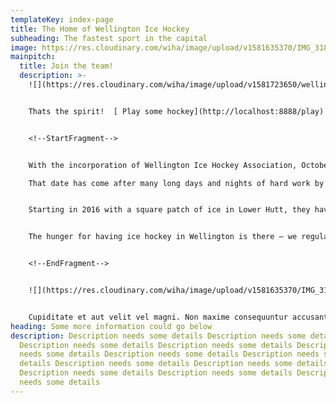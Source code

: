 ```yaml
---
templateKey: index-page
title: The Home of Wellington Ice Hockey
subheading: The fastest sport in the capital
image: https://res.cloudinary.com/wiha/image/upload/v1581635370/IMG_3183_jhoftu.jpg
mainpitch:
  title: Join the team!
  description: >-
    ![](https://res.cloudinary.com/wiha/image/upload/v1581723650/wellington-hockey_nydx3z.jpg)


    Thats the spirit!  [ Play some hockey](http://localhost:8888/play)


    <!--StartFragment-->


    With the incorporation of Wellington Ice Hockey Association, October 9 has become a date worth etching into the history books of New Zealand ice hockey.\

    That date has come after many long days and nights of hard work by those involved, driven solely by their passion for the game and their want to see it succeed.


    Starting in 2016 with a square patch of ice in Lower Hutt, they have now transformed the ‘Frosty Spot’ into a fully functional rink with zamboni included. With these recent developments it is now more realistic than ever to envision competitive ice hockey as a reality for the capital, rather than a pipe dream.


    The hunger for having ice hockey in Wellington is there – we regularly field questions from fans about when the NZIHL could expand to include a sixth team.


    <!--EndFragment-->


    ![](https://res.cloudinary.com/wiha/image/upload/v1581635370/IMG_3183_jhoftu.jpg)


    Cupiditate et aut velit vel magni. Non maxime consequuntur accusantium voluptatem quia tempore non quas. Voluptatum ipsa quasi nulla et delectus. Aut quia officia et adipisci nobis optio aliquam enim.
heading: Some more information could go below
description: Description needs some details Description needs some details
  Description needs some details Description needs some details Description
  needs some details Description needs some details Description needs some
  details Description needs some details Description needs some details
  Description needs some details Description needs some details Description
  needs some details
---
```

